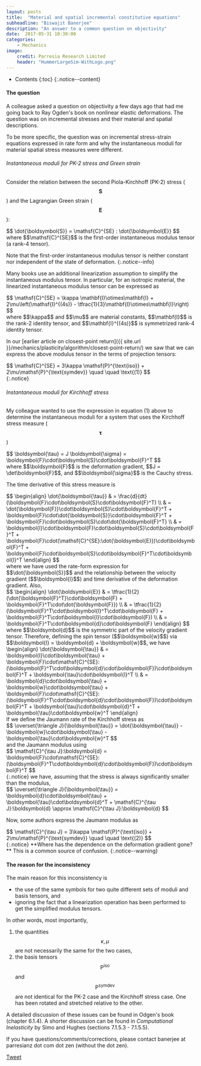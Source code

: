```yaml
---
layout: posts
title:  "Material and spatial incremental constitutive equations"
subheadline: "Biswajit Banerjee"
description: "An answer to a common question on objectivity"
date:  2017-05-31 10:30:00
categories:
    - Mechanics
image:
    credit: Parresia Research Limited
    header: "HummerLargeSim-WithLogo.png"
---
```


- Contents
{:toc}
{:.notice--content}

#### The question ####
A colleague asked a question on objectivity a few days ago that had me going back to
Ray Ogden's book on nonlinear elastic deformations.  The question was on incremental
stresses and their material and spatial descriptions.

To be more specific, the question was on incremental stress-strain equations expressed
in rate form and why the instantaneous moduli for material spatial stress measures were
different.

###### Instantaneous moduli for PK-2 stress and Green strain ######
Consider the relation between the second Piola-Kirchhoff (PK-2) stress
($$\boldsymbol{S}$$) and the Lagrangian Green strain ($$\boldsymbol{E}$$):
<div>
$$
  \dot{\boldsymbol{S}} = \mathsf{C}^{SE} : \dot{\boldsymbol{E}}
$$
</div>
where $$\mathsf{C}^{SE}$$ is the first-order instantaneous modulus tensor (a rank-4 tensor).

Note that the first-order instantaneous modulus tensor is neither constant
nor independent of the state of deformation.
{:.notice--info}

Many books use an additional linearization assumption to simplify the instantaneous modulus tensor.
In particular, for an isotropic material, the linearized instantaneous modulus tensor can be
expressed as
<div>
$$
  \mathsf{C}^{SE} = \kappa \mathbf{I}\otimes\mathbf{I} +
    2\mu\left(\mathsf{I}^{(4s)} - \tfrac{1}{3}\mathbf{I}\otimes\mathbf{I}\right)
$$
</div>
where $$\kappa$$ and $$\mu$$ are material constants, $$\mathbf{I}$$ is the rank-2 identity tensor,
and $$\mathbf{I}^{(4s)}$$ is symmetrized rank-4 identity tensor.

In our [earlier article on closest-point return]({{ site.url }}/mechanics/plasticity/algorithm/closest-point-return/) we saw that we can express the above modulus tensor in the terms of projection tensors:
<div>
$$
  \mathsf{C}^{SE} = 3\kappa \mathsf{P}^{\text{iso}} + 2\mu\mathsf{P}^{\text{symdev}} \quad \quad \text{(1)}
$$
</div>
{:.notice}

###### Instantaneous moduli for Kirchhoff stress ######
My colleague wanted to use the expression in equation (1) above to determine the instantaneous moduli
for a system that uses the Kirchhoff stress measure ($$\boldsymbol{\tau}$$)
<div>
$$
  \boldsymbol{\tau} = J \boldsymbol{\sigma} = \boldsymbol{F}\cdot\boldsymbol{S}\cdot\boldsymbol{F}^T
$$
</div>
where $$\boldsymbol{F}$$ is the deformation gradient, $$J = \det\boldsymbol{F}$$, and $$\boldsymbol{\sigma}$$ is
the Cauchy stress.

The time derivative of this stress measure is
<div>
$$
  \begin{align}
  \dot{\boldsymbol{\tau}} & = \frac{d}{dt}(\boldsymbol{F}\cdot\boldsymbol{S}\cdot\boldsymbol{F}^T) \\
     & = \dot{\boldsymbol{F}}\cdot\boldsymbol{S}\cdot\boldsymbol{F}^T + 
         \boldsymbol{F}\cdot\dot{\boldsymbol{S}}\cdot\boldsymbol{F}^T + 
         \boldsymbol{F}\cdot\boldsymbol{S}\cdot\dot{\boldsymbol{F}^T} \\
     & = \boldsymbol{l}\cdot\boldsymbol{F}\cdot\boldsymbol{S}\cdot\boldsymbol{F}^T + 
         \boldsymbol{F}\cdot(\mathsf{C}^{SE}:\dot{\boldsymbol{E}})\cdot\boldsymbol{F}^T + 
         \boldsymbol{F}\cdot\boldsymbol{S}\cdot\boldsymbol{F}^T\cdot\boldsymbol{l}^T
  \end{align}
$$
</div>
where we have used the rate-form expression for $$\dot{\boldsymbol{S}}$$ and the relationship
between the velocity gradient ($$\boldsymbol{l}$$) and time derivative of the deformation gradient.
Also,
<div>
$$
  \begin{align}
  \dot{\boldsymbol{E}}
    & = \tfrac{1}{2}(\dot{\boldsymbol{F}^T}\cdot\boldsymbol{F} + \boldsymbol{F}^T\cdot\dot{\boldsymbol{F}}) \\
    & = \tfrac{1}{2}(\boldsymbol{F}^T\cdot\boldsymbol{l}^T\cdot\boldsymbol{F} +
                     \boldsymbol{F}^T\cdot\boldsymbol{l}\cdot\boldsymbol{F}) \\
    & = \boldsymbol{F}^T\cdot\boldsymbol{d}\cdot\boldsymbol{F}
  \end{align}
$$
</div>
where $$\boldsymbol{d}$$ is the symmetric part of the velocity gradient tensor.
Therefore, defining the spin tensor ($$\boldsymbol{w}$$) via $$\boldsymbol{l} = \boldsymbol{d} + \boldsymbol{w}$$,
we have
<div>
  \begin{align}
  \dot{\boldsymbol{\tau}} 
     & = \boldsymbol{l}\cdot\boldsymbol{\tau} + 
         \boldsymbol{F}\cdot\mathsf{C}^{SE}:(\boldsymbol{F}^T\cdot\boldsymbol{d}\cdot\boldsymbol{F})\cdot\boldsymbol{F}^T + 
         \boldsymbol{\tau}\cdot\boldsymbol{l}^T \\
     & = \boldsymbol{d}\cdot\boldsymbol{\tau} +  \boldsymbol{w}\cdot\boldsymbol{\tau} + 
         \boldsymbol{F}\cdot\mathsf{C}^{SE}:(\boldsymbol{F}^T\cdot\boldsymbol{d}\cdot\boldsymbol{F})\cdot\boldsymbol{F}^T + 
         \boldsymbol{\tau}\cdot\boldsymbol{d}^T + \boldsymbol{\tau}\cdot\boldsymbol{w}^T 
  \end{align}
</div>
If we define the Jaumann rate of the Kirchhoff stress as
<div>
$$
  \overset{\triangle J}{\boldsymbol{\tau}} = \dot{\boldsymbol{\tau}} - \boldsymbol{w}\cdot\boldsymbol{\tau} -\boldsymbol{\tau}\cdot\boldsymbol{w}^T 
$$
</div>
and the Jaumann modulus using
<div>
$$
  \mathsf{C}^{\tau J}:\boldsymbol{d} = 
    \boldsymbol{F}\cdot\mathsf{C}^{SE}:(\boldsymbol{F}^T\cdot\boldsymbol{d}\cdot\boldsymbol{F})\cdot\boldsymbol{F}^T 
$$
</div>
{:.notice}
we have, assuming that the stress is always significantly smaller than the modulus, 
<div>
$$
  \overset{\triangle J}{\boldsymbol{\tau}} = \boldsymbol{d}\cdot\boldsymbol{\tau}  +
    \boldsymbol{\tau}\cdot\boldsymbol{d}^T  + \mathsf{C}^{\tau J}:\boldsymbol{d}
   \approx \mathsf{C}^{\tau J}:\boldsymbol{d}
$$
</div>

Now, some authors express the Jaumann modulus as
<div>
$$
  \mathsf{C}^{\tau J} = 3\kappa \mathsf{P}^{\text{iso}} + 2\mu\mathsf{P}^{\text{symdev}} \quad \quad \text{(2)}
$$
</div>
{:.notice}
**Where has the dependence on the deformation gradient gone?**  This is a common source of confusion.
{:.notice--warning}

#### The reason for the inconsistency ####
The main reason for this inconsistency is

* the use of the same symbols for two quite different sets of moduli and basis tensors, and
* ignoring the fact that a linearization operation has been performed to get the simplified modulus tensors.

In other words, most importantly, 

1. the quantities $$\kappa, \mu$$ are not necessarily the same for the two cases,
2. the basis tensors $$\mathsf{P}^{\text{iso}}$$ and $$\mathsf{P}^{\text{symdev}}$$ are not
identical for the PK-2 case and the Kirchhoff stress case.  One has been rotated and stretched relative
to the other.

A detailed discussion of these issues can be found in Odgen's book (chapter 6.1.4).  A shorter discussion
can be found in *Computational Inelasticity* by Simo and Hughes (sections 7.1.5.3 - 7.1.5.5).

If you have questions/comments/corrections, please contact banerjee at parresianz dot com dot zen (without the dot zen).


<a class="twitter-share-button" href="https://twitter.com/intent/tweet" data-via="parresianz"> Tweet</a>
<script src="//platform.linkedin.com/in.js" type="text/javascript">
  lang: en_US
</script>
<script type="IN/Share" data-counter="right"></script>

